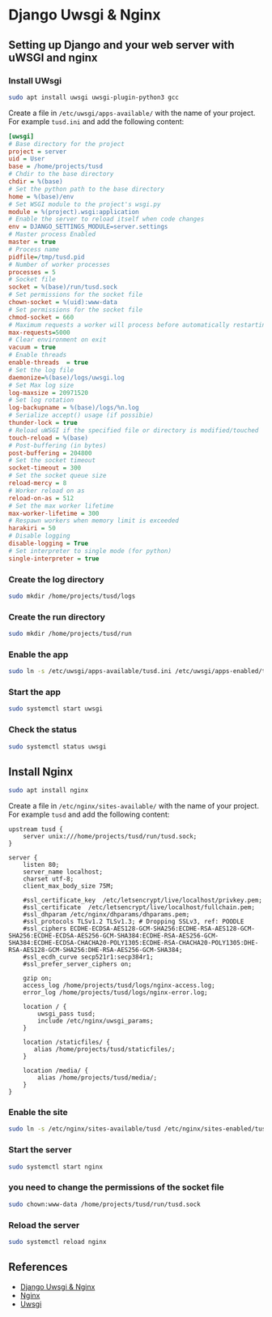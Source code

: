 # Django Uwsgi & Nginx

## **Setting up Django and your web server with uWSGI and nginx**

### Install UWsgi

```bash
sudo apt install uwsgi uwsgi-plugin-python3 gcc
```

Create a file in `/etc/uwsgi/apps-available/` with the name of your project. For example `tusd.ini` and add the following content:

```ini
[uwsgi]
# Base directory for the project
project = server
uid = User
base = /home/projects/tusd
# Chdir to the base directory
chdir = %(base)
# Set the python path to the base directory
home = %(base)/env
# Set WSGI module to the project's wsgi.py
module = %(project).wsgi:application
# Enable the server to reload itself when code changes
env = DJANGO_SETTINGS_MODULE=server.settings
# Master process Enabled
master = true
# Process name
pidfile=/tmp/tusd.pid
# Number of worker processes
processes = 5
# Socket file
socket = %(base)/run/tusd.sock
# Set permissions for the socket file
chown-socket = %(uid):www-data
# Set permissions for the socket file
chmod-socket = 660
# Maximum requests a worker will process before automatically restarting
max-requests=5000
# Clear environment on exit
vacuum = true
# Enable threads
enable-threads  = true
# Set the log file
daemonize=%(base)/logs/uwsgi.log
# Set Max log size
log-maxsize = 20971520
# Set log rotation
log-backupname = %(base)/logs/%n.log
# Serialize accept() usage (if possibie)
thunder-lock = true
# Reload uWSGI if the specified file or directory is modified/touched
touch-reload = %(base)
# Post-buffering (in bytes)
post-buffering = 204800
# Set the socket timeout
socket-timeout = 300
# Set the socket queue size
reload-mercy = 8
# Worker reload on as
reload-on-as = 512
# Set the max worker lifetime
max-worker-lifetime = 300
# Respawn workers when memory limit is exceeded
harakiri = 50
# Disable logging
disable-logging = True
# Set interpreter to single mode (for python)
single-interpreter = true
```

### Create the log directory

```bash
sudo mkdir /home/projects/tusd/logs
```

### Create the run directory

```bash
sudo mkdir /home/projects/tusd/run
```

### Enable the app

```bash
sudo ln -s /etc/uwsgi/apps-available/tusd.ini /etc/uwsgi/apps-enabled/tusd.ini
```

### Start the app

```bash
sudo systemctl start uwsgi
```

### Check the status

```bash
sudo systemctl status uwsgi
```

## Install Nginx

```bash
sudo apt install nginx
```

Create a file in `/etc/nginx/sites-available/` with the name of your project. For example `tusd` and add the following content:

```nginx
upstream tusd {
    server unix:///home/projects/tusd/run/tusd.sock;
}

server {
    listen 80;
    server_name localhost;
    charset utf-8;
    client_max_body_size 75M;

    #ssl_certificate_key  /etc/letsencrypt/live/localhost/privkey.pem;
    #ssl_certificate  /etc/letsencrypt/live/localhost/fullchain.pem;
    #ssl_dhparam /etc/nginx/dhparams/dhparams.pem;
    #ssl_protocols TLSv1.2 TLSv1.3; # Dropping SSLv3, ref: POODLE
    #ssl_ciphers ECDHE-ECDSA-AES128-GCM-SHA256:ECDHE-RSA-AES128-GCM-SHA256:ECDHE-ECDSA-AES256-GCM-SHA384:ECDHE-RSA-AES256-GCM-SHA384:ECDHE-ECDSA-CHACHA20-POLY1305:ECDHE-RSA-CHACHA20-POLY1305:DHE-RSA-AES128-GCM-SHA256:DHE-RSA-AES256-GCM-SHA384;    
    #ssl_ecdh_curve secp521r1:secp384r1;
    #ssl_prefer_server_ciphers on;

    gzip on;
    access_log /home/projects/tusd/logs/nginx-access.log;
    error_log /home/projects/tusd/logs/nginx-error.log;

    location / {
        uwsgi_pass tusd;
        include /etc/nginx/uwsgi_params;
    }

    location /staticfiles/ {
       alias /home/projects/tusd/staticfiles/;
    }

    location /media/ {
        alias /home/projects/tusd/media/;
    }
}
```

### Enable the site

```bash
sudo ln -s /etc/nginx/sites-available/tusd /etc/nginx/sites-enabled/tusd
```

### Start the server

```bash
sudo systemctl start nginx
```

### you need to change the permissions of the socket file

```bash
sudo chown:www-data /home/projects/tusd/run/tusd.sock
```

### Reload the server

```bash
sudo systemctl reload nginx
```

## References

* [Django Uwsgi & Nginx](https://www.devdungeon.com/content/how-deploy-django-nginx-and-uwsgi)
* [Nginx](https://www.nginx.com/resources/wiki/start/topics/examples/full/)
* [Uwsgi](https://uwsgi-docs.readthedocs.io/en/latest/tutorials/Django_and_nginx.html)
